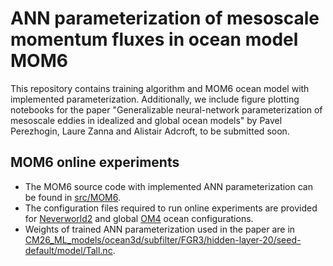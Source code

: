 # ANN parameterization of mesoscale momentum fluxes in ocean model MOM6
This repository contains training algorithm and MOM6 ocean model with implemented parameterization. Additionally, we include figure plotting notebooks for the paper "Generalizable neural-network parameterization of mesoscale eddies in idealized and global ocean models" by Pavel Perezhogin, Laure Zanna and Alistair Adcroft, to be submitted soon.

## MOM6 online experiments
* The MOM6 source code with implemented ANN parameterization can be found in [src/MOM6](https://github.com/m2lines/ANN-momentum-mesoscale/tree/main/src).
* The configuration files required to run online experiments are provided for [Neverworld2](https://github.com/m2lines/ANN-momentum-mesoscale/tree/main/configurations/NeverWorld2) and global [OM4](https://github.com/m2lines/ANN-momentum-mesoscale/tree/main/configurations/OM4) ocean configurations.
* Weights of trained ANN parameterization used in the paper are in [CM26_ML_models/ocean3d/subfilter/FGR3/hidden-layer-20/seed-default/model/Tall.nc](https://github.com/m2lines/ANN-momentum-mesoscale/tree/main/CM26_ML_models/ocean3d/subfilter/FGR3/hidden-layer-20/seed-default/model).
